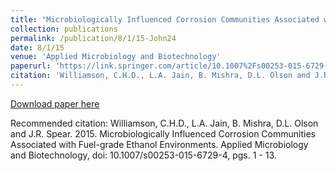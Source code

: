 ```yaml
---
title: "Microbiologically Influenced Corrosion Communities Associated with Fuel-grade Ethanol Environments"
collection: publications
permalink: /publication/8/1/15-John24
date: 8/1/15
venue: 'Applied Microbiology and Biotechnology'
paperurl: 'https://link.springer.com/article/10.1007%2Fs00253-015-6729-4'
citation: 'Williamson, C.H.D., L.A. Jain, B. Mishra, D.L. Olson and J.R. Spear.  2015.  Microbiologically Influenced Corrosion Communities Associated with Fuel-grade Ethanol Environments.  Applied Microbiology and Biotechnology, doi: 10.1007/s00253-015-6729-4, pgs. 1 - 13.'
---
```


<a href='https://link.springer.com/article/10.1007%2Fs00253-015-6729-4'>Download paper here</a>

Recommended citation: Williamson, C.H.D., L.A. Jain, B. Mishra, D.L. Olson and J.R. Spear.  2015.  Microbiologically Influenced Corrosion Communities Associated with Fuel-grade Ethanol Environments.  Applied Microbiology and Biotechnology, doi: 10.1007/s00253-015-6729-4, pgs. 1 - 13.